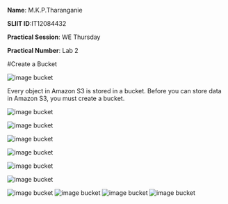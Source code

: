 **Name**: M.K.P.Tharanganie
 
 **SLIIT ID**:IT12084432
 
 **Practical Session**: WE Thursday 
 
 **Practical Number**: Lab 2

#Create a Bucket

![image bucket](http://i58.tinypic.com/15xkcd3.jpg)

Every object in Amazon S3 is stored in a bucket. Before you can store data in Amazon S3, you must create a bucket.

![image bucket](http://i60.tinypic.com/2hzmtdi.jpg)

![image bucket](http://i58.tinypic.com/2zrdg29.jpg)

![image bucket](http://i62.tinypic.com/2gwyzdc.jpg)

![image bucket](http://i58.tinypic.com/spaurt.jpg)

![image bucket](http://i58.tinypic.com/33ccd1d.jpg)

![image bucket](http://i60.tinypic.com/28i3g3t.jpg)

![image bucket]()
![image bucket]()
![image bucket]()
![image bucket]()
